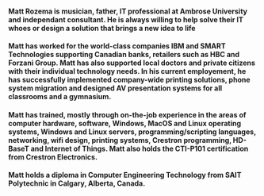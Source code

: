 #### Matt Rozema is musician, father, IT professional at Ambrose University and independant consultant. He is always willing to help solve their IT whoes or design a solution that brings a new idea to life

#### Matt has worked for the world-class companies IBM and SMART Technologies supporting Canadian banks, retailers such as HBC and Forzani Group. Matt has also supported local doctors and private citizens with their individual technology needs. In his current employement, he has successfully implemented company-wide printing solutions, phone system migration and designed AV presentation systems for all classrooms and a gymnasium.

#### Matt has trained, mostly through on-the-job experience in the areas of computer hardware, software, Windows, MacOS and Linux operating systems, Windows and Linux servers, programming/scripting languages, networking, wifi design, printing systems, Crestron programming, HD-BaseT and Internet of Things. Matt also holds the CTI-P101 certification from Crestron Electronics.

#### Matt holds a diploma in Computer Engineering Technology from SAIT Polytechnic in Calgary, Alberta, Canada.
